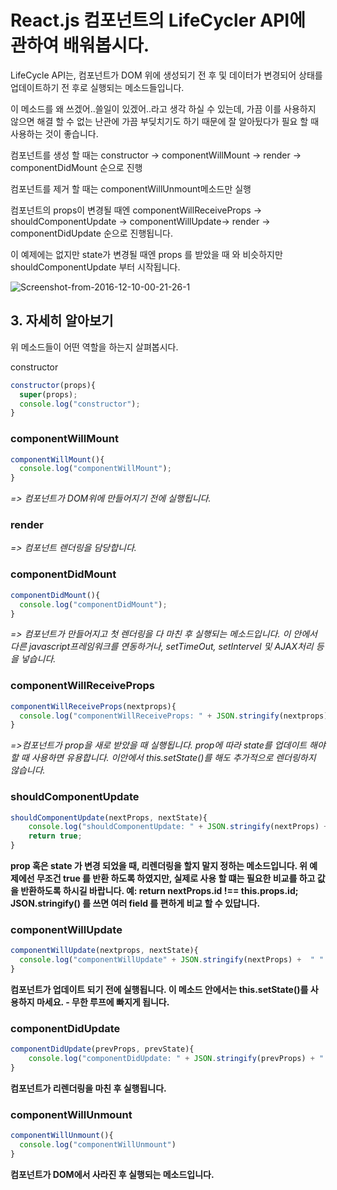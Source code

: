 # React.js 컴포넌트의 LifeCycler API에 관하여 배워봅시다.

LifeCycle API는, 컴포넌트가 DOM 위에 생성되기 전 후 및 데이터가 변경되어 상태를 업데이트하기 전 후로 실행되는 메소드들입니다.

이 메소드를 왜 쓰겠어..쓸일이 있겠어..라고 생각 하실 수 있는데, 가끔 이를 사용하지 않으면 해결 할 수 없는 난관에 가끔 부딪치기도 하기 때문에 잘 알아뒸다가 필요 할 때 사용하는 것이 좋습니다.

컴포넌트를 생성 할 때는
constructor ->
componentWillMount ->
render ->
componentDidMount
순으로 진행

컴포넌트를 제거 할 때는 componentWillUnmount메소드만 실행

컴포넌트의 props이 변경될 때엔 componentWillReceiveProps ->
shouldComponentUpdate ->
componentWillUpdate->
render ->
componentDidUpdate
순으로 진행됩니다.

이 예제에는 없지만 state가 변경될 때엔 props 를 받았을 때 와 비슷하지만 shouldComponentUpdate 부터 시작됩니다.

![Screenshot-from-2016-12-10-00-21-26-1](http://i.imgur.com/MG7tm7g.png)

## 3. 자세히 알아보기

위 메소드들이 어떤 역할을 하는지 살펴봅시다.

constructor

```javascript
constructor(props){
  super(props);
  console.log("constructor");
}
```

### componentWillMount

```javascript
componentWillMount(){
  console.log("componentWillMount");
}
```
*=> 컴포넌트가 DOM위에 만들어지기 전에 실행됩니다.*

### render

*=> 컴포넌트 렌더링을 담당합니다.*

### componentDidMount

```javascript
componentDidMount(){
  console.log("componentDidMount");
}
```
*=> 컴포넌트가 만들어지고 첫 렌더링을 다 마친 후 실행되는 메소드입니다.*
*이 안에서 다른 javascript프레임워크를 연동하거나, setTimeOut,* *setIntervel 및 AJAX처리 등을 넣습니다.*

### componentWillReceiveProps

```javascript
componentWillReceiveProps(nextprops){
  console.log("componentWillReceiveProps: " + JSON.stringify(nextprops))
}
```
*=>컴포넌트가 prop을 새로 받았을 때 실행됩니다.*
*prop에 따라 state를 업데이트 해야 할 때 사용하면 유용합니다.*
*이안에서 this.setState()를 해도 추가적으로 렌더링하지 않습니다.*

### shouldComponentUpdate
```javascript
shouldComponentUpdate(nextProps, nextState){
    console.log("shouldComponentUpdate: " + JSON.stringify(nextProps) + " " + JSON.stringify(nextState));
    return true;
}
```

**prop 혹은 state 가 변경 되었을 때, 리렌더링을 할지 말지 정하는 메소드입니다.
위 예제에선 무조건 true 를 반환 하도록 하였지만, 실제로 사용 할 떄는 필요한 비교를 하고 값을 반환하도록 하시길 바랍니다.
예: return nextProps.id !== this.props.id;
JSON.stringify() 를 쓰면 여러 field 를 편하게 비교 할 수 있답니다.**

### componentWillUpdate
```javascript
componentWillUpdate(nextprops, nextState){
  console.log("componentWillUpdate" + JSON.stringify(nextProps) +  " " + JSON.stringify(nextState));
}
```

**컴포넌트가 업데이트 되기 전에 실행됩니다. 이 메소드 안에서는 this.setState()를 사용하지 마세요. - 무한 루프에 빠지게 됩니다.**

### componentDidUpdate
```javascript
componentDidUpdate(prevProps, prevState){
    console.log("componentDidUpdate: " + JSON.stringify(prevProps) + " " + JSON.stringify(prevState));
}
```
**컴포넌트가 리렌더링을 마친 후 실행됩니다.**

### componentWillUnmount
```javascript
componentWillUnmount(){
  console.log("componentWillUnmount")
}
```

**컴포넌트가 DOM에서 사라진 후 실행되는 메소드입니다.**
